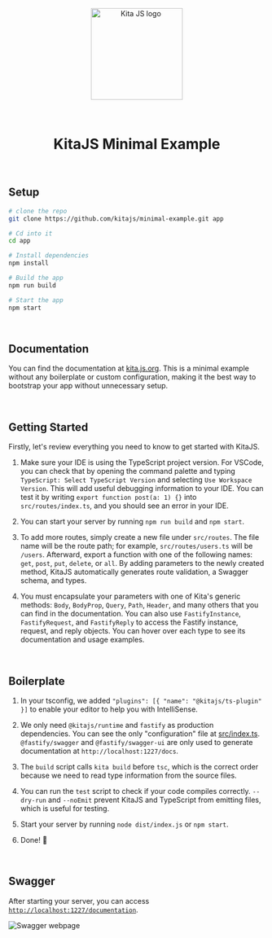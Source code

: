 <p align="center">
  <a href="https://kita.js.org" target="_blank" rel="noopener noreferrer">
    <img src="https://kita.js.org/logo.png" width="180" alt="Kita JS logo" />
  </a>
</p>

<br />

<h1 align="center">KitaJS Minimal Example</h1>

<br />

## Setup

```sh
# clone the repo
git clone https://github.com/kitajs/minimal-example.git app

# Cd into it
cd app

# Install dependencies
npm install

# Build the app
npm run build

# Start the app
npm start
```

<br />

## Documentation

You can find the documentation at [kita.js.org](https://kita.js.org). This is a minimal example without any boilerplate or custom configuration, making it the best way to bootstrap your app without unnecessary setup.

<br />

## Getting Started

Firstly, let's review everything you need to know to get started with KitaJS.

1. Make sure your IDE is using the TypeScript project version. For VSCode, you can check that by opening the command palette and typing `TypeScript: Select TypeScript Version` and selecting `Use Workspace Version`. This will add useful debugging information to your IDE. You can test it by writing `export function post(a: 1) {}` into `src/routes/index.ts`, and you should see an error in your IDE.

2. You can start your server by running `npm run build` and `npm start`.

3. To add more routes, simply create a new file under `src/routes`. The file name will be the route path; for example, `src/routes/users.ts` will be `/users`. Afterward, export a function with one of the following names: `get`, `post`, `put`, `delete`, or `all`. By adding parameters to the newly created method, KitaJS automatically generates route validation, a Swagger schema, and types.

4. You must encapsulate your parameters with one of Kita's generic methods: `Body`, `BodyProp`, `Query`, `Path`, `Header`, and many others that you can find in the documentation. You can also use `FastifyInstance`, `FastifyRequest`, and `FastifyReply` to access the Fastify instance, request, and reply objects. You can hover over each type to see its documentation and usage examples.

<br />

## Boilerplate

1. In your tsconfig, we added `"plugins": [{ "name": "@kitajs/ts-plugin" }]` to enable your editor to help you with IntelliSense.

2. We only need `@kitajs/runtime` and `fastify` as production dependencies. You can see the only "configuration" file at [src/index.ts](src/index.ts). `@fastify/swagger` and `@fastify/swagger-ui` are only used to generate documentation at `http://localhost:1227/docs`.

3. The `build` script calls `kita build` before `tsc`, which is the correct order because we need to read type information from the source files.

4. You can run the `test` script to check if your code compiles correctly. `--dry-run` and `--noEmit` prevent KitaJS and TypeScript from emitting files, which is useful for testing.

5. Start your server by running `node dist/index.js` or `npm start`.

6. Done! 🎉

<br />

## Swagger

After starting your server, you can access [`http://localhost:1227/documentation`](http://localhost:1227/documentation).

![Swagger webpage](https://github.com/kitajs/minimal-example/assets/47537704/534a7d42-a901-40e0-a0c5-a78bf197b9f9)

<br />
